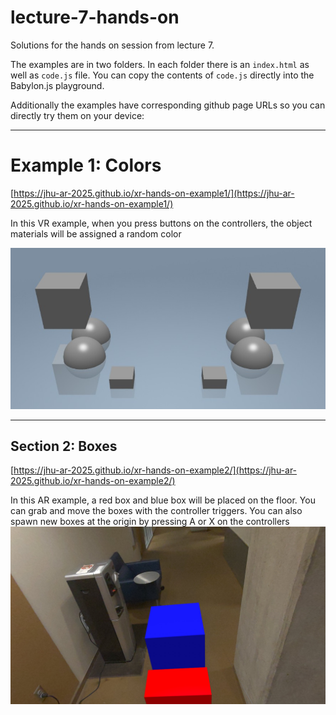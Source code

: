 # lecture-7-hands-on
Solutions for the hands on session from lecture 7.

The examples are in two folders. In each folder there is an `index.html` as well as `code.js` file. You can copy the contents of `code.js` directly into the Babylon.js playground.

Additionally the examples have corresponding github page URLs so you can directly try them on your device:




---

# Example 1: Colors
[https://jhu-ar-2025.github.io/xr-hands-on-example1/](https://jhu-ar-2025.github.io/xr-hands-on-example1/)

In this VR example, when you press buttons on the controllers, the object materials will be assigned a random color

![Section 1](./media/img1.jpg)

---

## Section 2: Boxes
[https://jhu-ar-2025.github.io/xr-hands-on-example2/](https://jhu-ar-2025.github.io/xr-hands-on-example2/)

In this AR example, a red box and blue box will be placed on the floor. You can grab and move the boxes with the controller triggers. You can also spawn new boxes at the origin by pressing A or X on the controllers
![Section 2](./media/img2.jpg)
